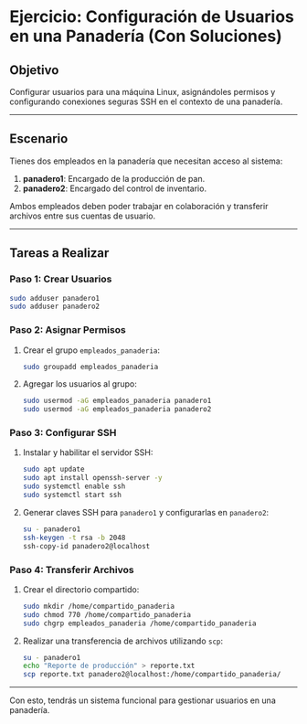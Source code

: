 
# Ejercicio: Configuración de Usuarios en una Panadería (Con Soluciones)

## Objetivo
Configurar usuarios para una máquina Linux, asignándoles permisos y configurando conexiones seguras SSH en el contexto de una panadería.

---

## Escenario
Tienes dos empleados en la panadería que necesitan acceso al sistema:
1. **panadero1**: Encargado de la producción de pan.
2. **panadero2**: Encargado del control de inventario.

Ambos empleados deben poder trabajar en colaboración y transferir archivos entre sus cuentas de usuario.

---

## Tareas a Realizar

### Paso 1: Crear Usuarios
```bash
sudo adduser panadero1
sudo adduser panadero2
```

### Paso 2: Asignar Permisos
1. Crear el grupo `empleados_panaderia`:
   ```bash
   sudo groupadd empleados_panaderia
   ```
2. Agregar los usuarios al grupo:
   ```bash
   sudo usermod -aG empleados_panaderia panadero1
   sudo usermod -aG empleados_panaderia panadero2
   ```

### Paso 3: Configurar SSH
1. Instalar y habilitar el servidor SSH:
   ```bash
   sudo apt update
   sudo apt install openssh-server -y
   sudo systemctl enable ssh
   sudo systemctl start ssh
   ```
2. Generar claves SSH para `panadero1` y configurarlas en `panadero2`:
   ```bash
   su - panadero1
   ssh-keygen -t rsa -b 2048
   ssh-copy-id panadero2@localhost
   ```

### Paso 4: Transferir Archivos
1. Crear el directorio compartido:
   ```bash
   sudo mkdir /home/compartido_panaderia
   sudo chmod 770 /home/compartido_panaderia
   sudo chgrp empleados_panaderia /home/compartido_panaderia
   ```
2. Realizar una transferencia de archivos utilizando `scp`:
   ```bash
   su - panadero1
   echo "Reporte de producción" > reporte.txt
   scp reporte.txt panadero2@localhost:/home/compartido_panaderia/
   ```

---

Con esto, tendrás un sistema funcional para gestionar usuarios en una panadería.
